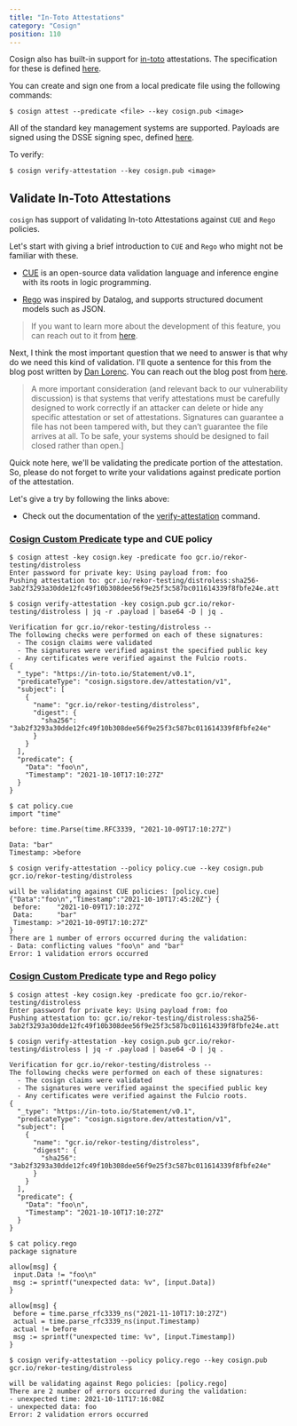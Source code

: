 ```yaml
---
title: "In-Toto Attestations"
category: "Cosign"
position: 110
---
```


Cosign also has built-in support for [in-toto](https://in-toto.io) attestations. The specification for these is
defined [here](https://github.com/in-toto/attestation).

You can create and sign one from a local predicate file using the following commands:

```shell
$ cosign attest --predicate <file> --key cosign.pub <image>
```

All of the standard key management systems are supported. Payloads are signed using the DSSE signing spec,
defined [here](https://github.com/secure-systems-lab/dsse).

To verify:

```shell
$ cosign verify-attestation --key cosign.pub <image>
```

## Validate In-Toto Attestations

`cosign` has support of validating In-toto Attestations against `CUE` and `Rego` policies.

Let's start with giving a brief introduction to `CUE` and `Rego` who might not be familiar with these.

* [CUE](https://cuelang.org) is an open-source data validation language and inference engine with its roots in logic
  programming.

* [Rego](https://www.openpolicyagent.org/docs/latest/policy-language/) was inspired by Datalog, and supports structured
  document models such as JSON.

> If you want to learn more about the development of this feature, you can reach out to it from [here](https://github.com/sigstore/cosign/pull/641).

Next, I think the most important question that we need to answer is that why do we need this kind of validation. I'll
quote a sentence for this from the blog post written by [Dan Lorenc](https://twitter.com/lorenc_dan). You can reach out
the blog post from [here](https://dlorenc.medium.com/policy-and-attestations-89650fd6f4fa).

> A more important consideration (and relevant back to our vulnerability discussion) is that systems that verify attestations must be carefully designed to work correctly if an attacker can delete or hide any specific attestation or set of attestations. Signatures can guarantee a file has not been tampered with, but they can’t guarantee the file arrives at all. To be safe, your systems should be designed to fail closed rather than open.]

Quick note here, we'll be validating the predicate portion of the attestation. So, please do not forget to write your
validations against predicate portion of the attestation.

Let's give a try by following the links above:

* Check out the documentation of
  the [verify-attestation](https://github.com/sigstore/cosign/blob/main/doc/cosign_verify-attestation.md) command.

### [Cosign Custom Predicate](./cosign_predicate_spec) type and CUE policy

```shell
$ cosign attest -key cosign.key -predicate foo gcr.io/rekor-testing/distroless
Enter password for private key: Using payload from: foo
Pushing attestation to: gcr.io/rekor-testing/distroless:sha256-3ab2f3293a30dde12fc49f10b308dee56f9e25f3c587bc011614339f8fbfe24e.att

$ cosign verify-attestation -key cosign.pub gcr.io/rekor-testing/distroless | jq -r .payload | base64 -D | jq .

Verification for gcr.io/rekor-testing/distroless --
The following checks were performed on each of these signatures:
  - The cosign claims were validated
  - The signatures were verified against the specified public key
  - Any certificates were verified against the Fulcio roots.
{
  "_type": "https://in-toto.io/Statement/v0.1",
  "predicateType": "cosign.sigstore.dev/attestation/v1",
  "subject": [
    {
      "name": "gcr.io/rekor-testing/distroless",
      "digest": {
        "sha256": "3ab2f3293a30dde12fc49f10b308dee56f9e25f3c587bc011614339f8fbfe24e"
      }
    }
  ],
  "predicate": {
    "Data": "foo\n",
    "Timestamp": "2021-10-10T17:10:27Z"
  }
}

$ cat policy.cue
import "time"

before: time.Parse(time.RFC3339, "2021-10-09T17:10:27Z")

Data: "bar"
Timestamp: >before

$ cosign verify-attestation --policy policy.cue --key cosign.pub gcr.io/rekor-testing/distroless

will be validating against CUE policies: [policy.cue]
{"Data":"foo\n","Timestamp":"2021-10-10T17:45:20Z"} {
 before:    "2021-10-09T17:10:27Z"
 Data:      "bar"
 Timestamp: >"2021-10-09T17:10:27Z"
}
There are 1 number of errors occurred during the validation:
- Data: conflicting values "foo\n" and "bar"
Error: 1 validation errors occurred
```

### [Cosign Custom Predicate](./cosign_predicate_spec) type and Rego policy

```shell
$ cosign attest -key cosign.key -predicate foo gcr.io/rekor-testing/distroless
Enter password for private key: Using payload from: foo
Pushing attestation to: gcr.io/rekor-testing/distroless:sha256-3ab2f3293a30dde12fc49f10b308dee56f9e25f3c587bc011614339f8fbfe24e.att

$ cosign verify-attestation -key cosign.pub gcr.io/rekor-testing/distroless | jq -r .payload | base64 -D | jq .

Verification for gcr.io/rekor-testing/distroless --
The following checks were performed on each of these signatures:
  - The cosign claims were validated
  - The signatures were verified against the specified public key
  - Any certificates were verified against the Fulcio roots.
{
  "_type": "https://in-toto.io/Statement/v0.1",
  "predicateType": "cosign.sigstore.dev/attestation/v1",
  "subject": [
    {
      "name": "gcr.io/rekor-testing/distroless",
      "digest": {
        "sha256": "3ab2f3293a30dde12fc49f10b308dee56f9e25f3c587bc011614339f8fbfe24e"
      }
    }
  ],
  "predicate": {
    "Data": "foo\n",
    "Timestamp": "2021-10-10T17:10:27Z"
  }
}

$ cat policy.rego
package signature

allow[msg] {
 input.Data != "foo\n"
 msg := sprintf("unexpected data: %v", [input.Data])
}

allow[msg] {
 before = time.parse_rfc3339_ns("2021-11-10T17:10:27Z")
 actual = time.parse_rfc3339_ns(input.Timestamp)
 actual != before
 msg := sprintf("unexpected time: %v", [input.Timestamp])
}

$ cosign verify-attestation --policy policy.rego --key cosign.pub gcr.io/rekor-testing/distroless

will be validating against Rego policies: [policy.rego]
There are 2 number of errors occurred during the validation:
- unexpected time: 2021-10-11T17:16:08Z
- unexpected data: foo
Error: 2 validation errors occurred
```

